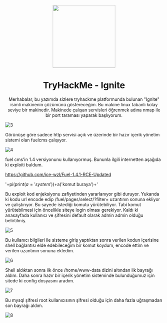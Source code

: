 <p align="center"><img width="200px" src="https://tryhackme-images.s3.amazonaws.com/room-icons/676cb3273c613c9ba00688162efc0979.png"></p>
<h1 align="center">TryHackMe - Ignite</h1>

<p align="center">Merhabalar, bu yazımda sizlere tryhackme platformunda bulunan "Ignite" isimli makinenin çözümünü göstereceğim. Bu makine linux tabanlı kolay seviye bir makinedir. Makinede çalışan servisleri öğrenmek adına nmap ile bir port taraması yaparak başlıyorum.</p>

![3](https://github.com/Johnql7/writeups/assets/165813191/03503189-64d7-4b41-b127-4ede9b0ffb26)

Görünüşe göre sadece http servisi açık ve üzerinde bir hazır içerik yönetim sistemi olan fuelcms çalışıyor.

![4](https://github.com/Johnql7/writeups/assets/165813191/6d27e67a-a9bc-41b7-9795-5e57e43acde3)

fuel cms'in 1.4 versiyonunu kullanıyormuş. Bununla ilgili internetten aşağıda ki exploiti buldum.

https://github.com/ice-wzl/Fuel-1.4.1-RCE-Updated

'+pi(print($a='system'))+$a('komut buraya')+'

Bu exploit kod enjeksiyonu zafiyetinden yararlanıyor gibi duruyor. Yukarıda ki kodu url encode edip /fuel/pages/select/?filter= uzantının sonuna ekliyor ve çalıştırıyor. Bu sayede istediği komutu yürütebiliyor. Tabi komut yürütebilmesi için öncelikle siteye login olması gerekiyor. Kaldı ki anasayfada kullanıcı ve şifresini default olarak admin admin olduğu belirtilmiş.

![5](https://github.com/Johnql7/writeups/assets/165813191/28b1a471-b3e9-421c-9f35-c028f593f0c9)

Bu kullanıcı bilgileri ile sisteme giriş yaptıktan sonra verilen kodun içerisine shell bağlantısı elde edebileceğim bir komut koydum, encode ettim ve verilen uzantının sonuna ekledim.

![6](https://github.com/Johnql7/writeups/assets/165813191/b78006d3-463e-4314-8be2-c0d1b5850e60)

Shell aldıktan sonra ilk önce /home/www-data dizini altından ilk bayrağı aldım. Daha sonra hazır bir içerik yönetim sisteminde bulunduğumuz için sitede ki config dosyasını aradım.

![7](https://github.com/Johnql7/writeups/assets/165813191/62b47c09-04db-44f4-8269-3df1195b9dfa)

Bu mysql şifresi root kullanıcısının şifresi olduğu için daha fazla uğraşmadan son bayrağı aldım.

![8](https://github.com/Johnql7/writeups/assets/165813191/0000d7bf-e694-43f1-aecf-876fe3e39949)
